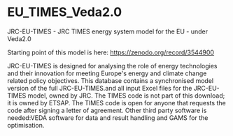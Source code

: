 # EU_TIMES_Veda2.0
JRC-EU-TIMES - JRC TIMES energy system model for the EU - under Veda2.0

Starting point of this model is here: https://zenodo.org/record/3544900

JRC-EU-TIMES is designed for analysing the role of energy technologies and their innovation for meeting Europe's energy and climate change related policy objectives. This database contains a synchronised model version of the full JRC-EU-TIMES.and all input Excel files for the JRC-EU-TIMES model, owned by JRC. The TIMES code is not part of this download; it is owned by ETSAP. The TIMES code is open for anyone that requests the code after signing a letter of agreement. Other third party software is needed:VEDA software for data and result handling and GAMS for the optimisation.
